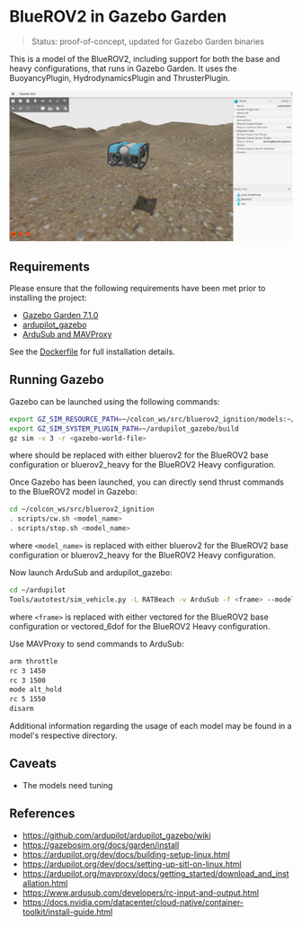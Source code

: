 # BlueROV2 in Gazebo Garden

> Status: proof-of-concept, updated for Gazebo Garden binaries

This is a model of the BlueROV2, including support for both the base and heavy
configurations, that runs in Gazebo Garden. It uses the BuoyancyPlugin,
HydrodynamicsPlugin and ThrusterPlugin.

![BlueROV2 Gazebo](images/bluerov2.png)

## Requirements

Please ensure that the following requirements have been met prior to installing the
project:

* [Gazebo Garden 7.1.0](https://gazebosim.org/docs/garden/install)
* [ardupilot_gazebo](https://github.com/ArduPilot/ardupilot_gazebo)
* [ArduSub and MAVProxy](https://ardupilot.org/dev/docs/building-setup-linux.html)

See the [Dockerfile](docker/Dockerfile) for full installation details.

## Running Gazebo

Gazebo can be launched using the following commands:

~~~bash
export GZ_SIM_RESOURCE_PATH=~/colcon_ws/src/bluerov2_ignition/models:~/colcon_ws/src/bluerov2_ignition/worlds
export GZ_SIM_SYSTEM_PLUGIN_PATH=~/ardupilot_gazebo/build
gz sim -v 3 -r <gazebo-world-file>
~~~

where <gazebo-world-file> should be replaced with either bluerov2 for the BlueROV2 base configuration or bluerov2_heavy for the BlueROV2 Heavy configuration.

Once Gazebo has been launched, you can directly send thrust commands to the BlueROV2
model in Gazebo:

~~~bash
cd ~/colcon_ws/src/bluerov2_ignition
. scripts/cw.sh <model_name>
. scripts/stop.sh <model_name>
~~~

where `<model_name>` is replaced with either bluerov2 for the BlueROV2 base configuration or bluerov2_heavy for the BlueROV2 Heavy configuration.

Now launch ArduSub and ardupilot_gazebo:

~~~bash
cd ~/ardupilot
Tools/autotest/sim_vehicle.py -L RATBeach -v ArduSub -f <frame> --model=JSON --out=udp:0.0.0.0:14550 --console
~~~

where `<frame>` is replaced with either vectored for the BlueROV2 base configuration or vectored_6dof for the BlueROV2 Heavy configuration.

Use MAVProxy to send commands to ArduSub:

~~~bash
arm throttle
rc 3 1450     
rc 3 1500
mode alt_hold
rc 5 1550
disarm
~~~

Additional information regarding the usage of each model may be found in a model's
respective directory.

## Caveats

* The models need tuning

## References

* https://github.com/ardupilot/ardupilot_gazebo/wiki
* https://gazebosim.org/docs/garden/install
* https://ardupilot.org/dev/docs/building-setup-linux.html
* https://ardupilot.org/dev/docs/setting-up-sitl-on-linux.html
* https://ardupilot.org/mavproxy/docs/getting_started/download_and_installation.html
* https://www.ardusub.com/developers/rc-input-and-output.html
* https://docs.nvidia.com/datacenter/cloud-native/container-toolkit/install-guide.html
